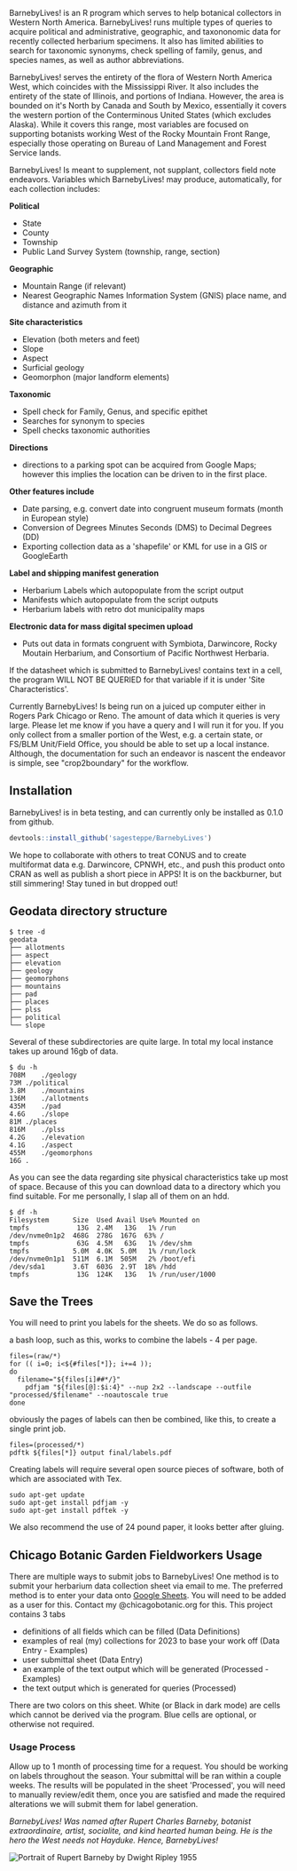 BarnebyLives! is an R program which serves to help botanical collectors in Western North America. BarnebyLives! runs multiple types of queries to acquire political and administrative, geographic, and taxononomic data for recently collected herbarium specimens. It also has limited abilities to search for taxonomic synonyms, check spelling of family, genus, and species names, as well as author abbreviations.  

BarnebyLives! serves the entirety of the flora of Western North America West, which coincides with the Mississippi River. It also includes the entirety of the state of Illinois, and portions of Indiana. However, the area is bounded on it's North by Canada and South by Mexico, essentially it covers the western portion of the Conterminous United States (which excludes Alaska). While it covers this range, most variables are focused on supporting botanists working West of the Rocky Mountain Front Range, especially those operating on Bureau of Land Management and Forest Service lands.

BarnebyLives! Is meant to supplement, not supplant, collectors field note endeavors. Variables which BarnebyLives! may produce, automatically, for each collection includes:

**Political**  
- State  
- County   
- Township  
- Public Land Survey System (township, range, section)  

**Geographic**
- Mountain Range (if relevant)  
- Nearest Geographic Names Information System (GNIS) place name, and distance and azimuth from it  

**Site characteristics**  
- Elevation (both meters and feet)  
- Slope  
- Aspect  
- Surficial geology  
- Geomorphon (major landform elements) 

**Taxonomic**  
- Spell check for Family, Genus, and specific epithet 
- Searches for synonym to species  
- Spell checks taxonomic authorities 

**Directions**  
- directions to a parking spot can be acquired from Google Maps; however this implies the location can be driven to in the first place.

**Other features include**   
- Date parsing, e.g. convert date into congruent museum formats (month in European style)  
- Conversion of Degrees Minutes Seconds (DMS) to Decimal Degrees (DD)  
- Exporting collection data as a 'shapefile' or KML for use in a GIS or GoogleEarth

**Label and shipping manifest generation**
- Herbarium Labels which autopopulate from the script output
- Manifests which autopopulate from the script outputs
- Herbarium labels with retro dot municipality maps

**Electronic data for mass digital specimen upload**
- Puts out data in formats congruent with Symbiota, Darwincore, Rocky Moutain Herbarium, and Consortium of Pacific Northwest Herbaria. 

If the datasheet which is submitted to BarnebyLives! contains text in a cell, the program WILL NOT BE QUERIED for that variable if it is under 'Site Characteristics'. 

Currently BarnebyLives! Is being run on a juiced up computer either in Rogers Park Chicago or Reno. The amount of data which it queries is very large. Please let me know if you have a query and I will run it for you. If you only collect from a smaller portion of the West, e.g. a certain state, or FS/BLM Unit/Field Office, you should be able to set up a local instance. Although, the documentation for such an endeavor is nascent the endeavor is simple, see "crop2boundary" for the workflow. 

## Installation

BarnebyLives! is in beta testing, and can currently only be installed as 0.1.0 from github. 
```r
devtools::install_github('sagesteppe/BarnebyLives')
```
We hope to collaborate with others to treat CONUS and to create multiformat data e.g. Darwincore, CPNWH, etc., and push this product onto CRAN as well as publish a short piece in APPS! It is on the backburner, but still simmering! Stay tuned in but dropped out!

## Geodata directory structure

```
$ tree -d
geodata
├── allotments
├── aspect
├── elevation
├── geology
├── geomorphons
├── mountains
├── pad
├── places
├── plss
├── political
└── slope
```
Several of these subdirectories are quite large. In total my local instance takes up around 16gb of data.

```
$ du -h
708M	./geology
73M	./political
3.8M	./mountains
136M	./allotments
435M	./pad
4.6G	./slope
81M	./places
816M	./plss
4.2G	./elevation
4.1G	./aspect
455M	./geomorphons
16G	.
```
As you can see the data regarding site physical characteristics take up most of space. Because of this you can download data to a directory which you find suitable. For me personally, I slap all of them on an hdd.

```
$ df -h
Filesystem      Size  Used Avail Use% Mounted on
tmpfs            13G  2.4M   13G   1% /run
/dev/nvme0n1p2  468G  278G  167G  63% /
tmpfs            63G  4.5M   63G   1% /dev/shm
tmpfs           5.0M  4.0K  5.0M   1% /run/lock
/dev/nvme0n1p1  511M  6.1M  505M   2% /boot/efi
/dev/sda1       3.6T  603G  2.9T  18% /hdd
tmpfs            13G  124K   13G   1% /run/user/1000
```

## Save the Trees

You will need to print you labels for the sheets. We do so as follows. 

a bash loop, such as this, works to combine the labels - 4 per page. 
```
files=(raw/*)
for (( i=0; i<${#files[*]}; i+=4 ));
do
  filename="${files[i]##*/}"
	pdfjam "${files[@]:$i:4}" --nup 2x2 --landscape --outfile "processed/$filename" --noautoscale true  
done
```

obviously the pages of labels can then be combined, like this, to create a single print job. 
```
files=(processed/*)
pdftk ${files[*]} output final/labels.pdf
```

Creating labels will require several open source pieces of software, both of which are associated with Tex.
```
sudo apt-get update
sudo apt-get install pdfjam -y
sudo apt-get install pdftek -y
```

We also recommend the use of 24 pound paper, it looks better after gluing. 

## Chicago Botanic Garden Fieldworkers Usage

There are multiple ways to submit jobs to BarnebyLives! One method is to submit your herbarium data collection sheet via email to me. The preferred method is to enter your data onto [Google Sheets](https://docs.google.com/spreadsheets/d/1iOQBNeGqRJ3yhA-Sujas3xZ2Aw5rFkktUKv3N_e4o8M/edit#gid=0). You will need to be added as a user for this. Contact my @chicagobotanic.org for this. This project contains 3 tabs 
- definitions of all fields which can be filled  (Data Definitions)  
- examples of real (my) collections for 2023 to base your work off (Data Entry - Examples)  
- user submittal sheet  (Data Entry)  
- an example of the text output which will be generated (Processed - Examples)
- the text output which is generated for queries (Processed)


There are two colors on this sheet. White (or Black in dark mode) are cells which cannot be derived via the program. Blue cells are optional, or otherwise not required. 

### Usage Process

Allow up to 1 month of processing time for a request. You should be working on labels throughout the season. Your submittal will be ran within a couple weeks.  The results will be populated in the sheet 'Processed', you will need to manually review/edit them, once you are satisfied and made the required alterations we will submit them for label generation.



*BarnebyLives! Was named after Rupert Charles Barneby, botanist extraordinaire, artist, socialite, and kind hearted human being. He is the hero the West needs not Hayduke. Hence, BarnebyLives!*

![Portrait of Rupert Barneby by Dwight Ripley 1955](man/figures/Portrait_of_Rupert_Barneby.png)
